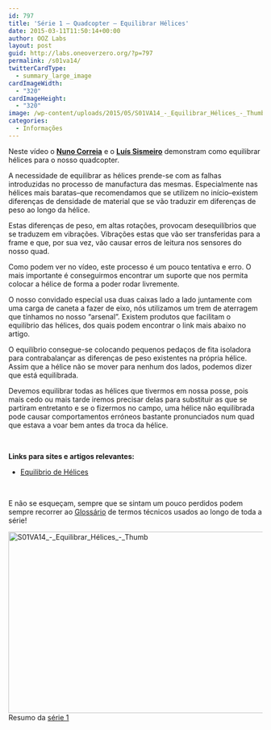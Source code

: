 ```yaml
---
id: 797
title: 'Série 1 — Quadcopter — Equilibrar Hélices'
date: 2015-03-11T11:50:14+00:00
author: OOZ Labs
layout: post
guid: http://labs.oneoverzero.org/?p=797
permalink: /s01va14/
twitterCardType:
  - summary_large_image
cardImageWidth:
  - "320"
cardImageHeight:
  - "320"
image: /wp-content/uploads/2015/05/S01VA14_-_Equilibrar_Hélices_-_Thumb.jpg
categories:
  - Informações
---
```

Neste vídeo o [**Nuno Correia**](http://labs.oneoverzero.org/equipa/nuno-correia/ "Nuno Correia") e o [**Luís Sismeiro**](http://labs.oneoverzero.org/series/serie-1/s01-convidado-especial/ "Convidado Especial – Luís Sismeiro") demonstram como equilibrar hélices para o nosso quadcopter.

<p style="text-align: center;">
</p>

A necessidade de equilibrar as hélices prende-se com as falhas introduzidas no processo de manufactura das mesmas. Especialmente nas hélices mais baratas–que recomendamos que se utilizem no início–existem diferenças de densidade de material que se vão traduzir em diferenças de peso ao longo da hélice.

Estas diferenças de peso, em altas rotações, provocam desequilíbrios que se traduzem em vibrações. Vibrações estas que vão ser transferidas para a frame e que, por sua vez, vão causar erros de leitura nos sensores do nosso quad.

Como podem ver no vídeo, este processo é um pouco tentativa e erro. O mais importante é conseguirmos encontrar um suporte que nos permita colocar a hélice de forma a poder rodar livremente.

O nosso convidado especial usa duas caixas lado a lado juntamente com uma carga de caneta a fazer de eixo, nós utilizamos um trem de aterragem que tínhamos no nosso &#8220;arsenal&#8221;. Existem produtos que facilitam o equilibrio das hélices, dos quais podem encontrar o link mais abaixo no artigo.

O equilíbrio consegue-se colocando pequenos pedaços de fita isoladora para contrabalançar as diferenças de peso existentes na própria hélice. Assim que a hélice não se mover para nenhum dos lados, podemos dizer que está equilibrada.

Devemos equilibrar todas as hélices que tivermos em nossa posse, pois mais cedo ou mais tarde iremos precisar delas para substituir as que se partiram entretanto e se o fizermos no campo, uma hélice não equilibrada pode causar comportamentos erróneos bastante pronunciados num quad que estava a voar bem antes da troca da hélice.

&nbsp;

<strong title="Motores Brushless">Links para sites e artigos relevantes:</strong>

  * <a title="Equilibrio de Hélices" href="http://www.hobbyking.com/hobbyking/store/uh_viewitem.asp?idproduct=20982&aff=1325431" target="_blank">Equilibrio de Hélices</a>

&nbsp;

E não se esqueçam, sempre que se sintam um pouco perdidos podem sempre recorrer ao [Glossário](http://labs.oneoverzero.org/s01-glossary/ "Glossário") de termos técnicos usados ao longo de toda a série!

[<img class="aligncenter size-large wp-image-800" src="http://labs.oneoverzero.org/wp-content/uploads/2015/05/S01VA14_-_Equilibrar_Hélices_-_Thumb-1024x576.jpg" alt="S01VA14_-_Equilibrar_Hélices_-_Thumb" width="640" height="360" srcset="http://labs.oneoverzero.org/wp-content/uploads/2015/05/S01VA14_-_Equilibrar_Hélices_-_Thumb-1024x576.jpg 1024w, http://labs.oneoverzero.org/wp-content/uploads/2015/05/S01VA14_-_Equilibrar_Hélices_-_Thumb-300x169.jpg 300w, http://labs.oneoverzero.org/wp-content/uploads/2015/05/S01VA14_-_Equilibrar_Hélices_-_Thumb-280x158.jpg 280w, http://labs.oneoverzero.org/wp-content/uploads/2015/05/S01VA14_-_Equilibrar_Hélices_-_Thumb.jpg 1280w" sizes="(max-width: 640px) 100vw, 640px" />](http://labs.oneoverzero.org/wp-content/uploads/2015/05/S01VA14_-_Equilibrar_Hélices_-_Thumb.jpg)Resumo da [série 1](http://labs.oneoverzero.org/series/serie-1/ "Resumo da série 1")